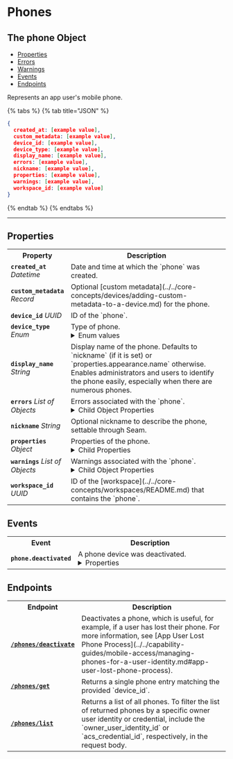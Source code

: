# Phones

## The phone Object

- [Properties](./#properties)
- [Errors](./#errors)
- [Warnings](./#warnings)
- [Events](./#events)
- [Endpoints](./#endpoints)


Represents an app user's mobile phone.

{% tabs %}
{% tab title="JSON" %}
```json
{
  created_at: [example value],
  custom_metadata: [example value],
  device_id: [example value],
  device_type: [example value],
  display_name: [example value],
  errors: [example value],
  nickname: [example value],
  properties: [example value],
  warnings: [example value],
  workspace_id: [example value]
}
```
{% endtab %}
{% endtabs %}

---

## Properties

<table>
<tr><th style="width:25%">Property</th><th>Description</th></tr>
<tr><td><strong><code>created_at</code></strong> <i>Datetime</i></td>
<td>
Date and time at which the `phone` was created.


</td></tr>

<tr><td><strong><code>custom_metadata</code></strong> <i>Record</i></td>
<td>
Optional [custom metadata](../../core-concepts/devices/adding-custom-metadata-to-a-device.md) for the phone.


</td></tr>

<tr><td><strong><code>device_id</code></strong> <i>UUID</i></td>
<td>
ID of the `phone`.


</td></tr>

<tr><td><strong><code>device_type</code></strong> <i>Enum</i></td>
<td>
Type of phone.

<details>

<summary>Enum values</summary>

- `ios_phone`
- `android_phone`
</details>


</td></tr>

<tr><td><strong><code>display_name</code></strong> <i>String</i></td>
<td>
Display name of the phone. Defaults to `nickname` (if it is set) or `properties.appearance.name` otherwise. Enables administrators and users to identify the phone easily, especially when there are numerous phones.


</td></tr>

<tr><td><strong><code>errors</code></strong> <i>List</i> <i>of Objects</i></td>
<td>
Errors associated with the `phone`.

<details>

<summary>Child Object Properties</summary>

- <strong><code>error_code</code></strong> <i>String</i>



- <strong><code>message</code></strong> <i>String</i>


</details>


</td></tr>

<tr><td><strong><code>nickname</code></strong> <i>String</i></td>
<td>
Optional nickname to describe the phone, settable through Seam.


</td></tr>

<tr><td><strong><code>properties</code></strong> <i>Object</i></td>
<td>
Properties of the phone.

<details>

<summary>Child Properties</summary>

- <strong><code>assa_abloy_credential_service_metadata</code></strong> <i>Object</i>

  ASSA ABLOY Credential Service metadata for the phone.



- <strong><code>assa_abloy_credential_service_metadata.endpoints</code></strong> <i>List</i> <i>of Objects</i>

  Endpoints associated with the phone.


- <strong><code>endpoint_id</code></strong> <i>String</i>

  ID of the associated endpoint.



- <strong><code>is_active</code></strong> <i>Boolean</i>

  Indicated whether the endpoint is active.




- <strong><code>assa_abloy_credential_service_metadata.has_active_endpoint</code></strong> <i>Boolean</i>

  Indicates whether the credential service has active endpoints associated with the phone.



- <strong><code>salto_space_credential_service_metadata</code></strong> <i>Object</i>

  Salto Space credential service metadata for the phone.



- <strong><code>salto_space_credential_service_metadata.has_active_phone</code></strong> <i>Boolean</i>

  Indicates whether the credential service has an active associated phone.


</details>


</td></tr>

<tr><td><strong><code>warnings</code></strong> <i>List</i> <i>of Objects</i></td>
<td>
Warnings associated with the `phone`.

<details>

<summary>Child Object Properties</summary>

- <strong><code>message</code></strong> <i>String</i>



- <strong><code>warning_code</code></strong> <i>String</i>


</details>


</td></tr>

<tr><td><strong><code>workspace_id</code></strong> <i>UUID</i></td>
<td>
ID of the [workspace](../../core-concepts/workspaces/README.md) that contains the `phone`.


</td></tr>

</table>

## Events

<table>
<tr><th width="25%">Event</th><th>Description</th></tr>
<tr><td><strong><code>phone.deactivated</code></strong></td>
<td>
A phone device was deactivated.

<details>

<summary>Properties</summary>

- <strong><code>created_at</code></strong> <i>Datetime</i>

  Date and time at which the event was created.



- <strong><code>device_id</code></strong> <i>UUID</i>

  ID of the [device](../../core-concepts/devices/README.md).



- <strong><code>event_id</code></strong> <i>UUID</i>

  ID of the event.



- <strong><code>event_type</code></strong> <i>String</i>



- <strong><code>occurred_at</code></strong> <i>Datetime</i>

  Date and time at which the event occurred.



- <strong><code>workspace_id</code></strong> <i>UUID</i>

  ID of the [workspace](../../core-concepts/workspaces/README.md).


</details>

</td></tr>
</table>

## Endpoints

<table>
<tr><th width="25%">Endpoint</th><th>Description</th></tr>

<tr><td><a href="./deactivate.md"><strong><code>/phones/deactivate</code></strong></a></td>

<td>Deactivates a phone, which is useful, for example, if a user has lost their phone. For more information, see [App User Lost Phone Process](../../capability-guides/mobile-access/managing-phones-for-a-user-identity.md#app-user-lost-phone-process).</td></tr>


<tr><td><a href="./get.md"><strong><code>/phones/get</code></strong></a></td>

<td>Returns a single phone entry matching the provided `device_id`.</td></tr>


<tr><td><a href="./list.md"><strong><code>/phones/list</code></strong></a></td>

<td>Returns a list of all phones. To filter the list of returned phones by a specific owner user identity or credential, include the `owner_user_identity_id` or `acs_credential_id`, respectively, in the request body.</td></tr>

</table>
